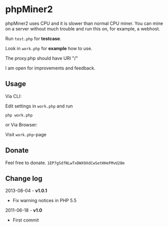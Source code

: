 # phpMiner2

phpMiner2 uses CPU and it is slower than normal CPU miner. You can mine on 
 a server without much trouble and run this on, for example, a webhost.

Run `test.php` for **testcase**.

Look in `work.php` for **example** how to use.

The proxy.php should have URI "/"

I am open for improvements and feedback.

## Usage

Via CLI:

Edit settings in `work.php` and run

	php work.php

or Via Browser:

Visit `work.php`-page

## Donate

Feel free to donate. `1EP7gSdfNLwTxDWX9XdCwSetHHeFMvU28m`

## Change log

2013-08-04 - **v1.0.1**

* Fix warning notices in PHP 5.5

2011-06-18 - **v1.0**

* First commit
